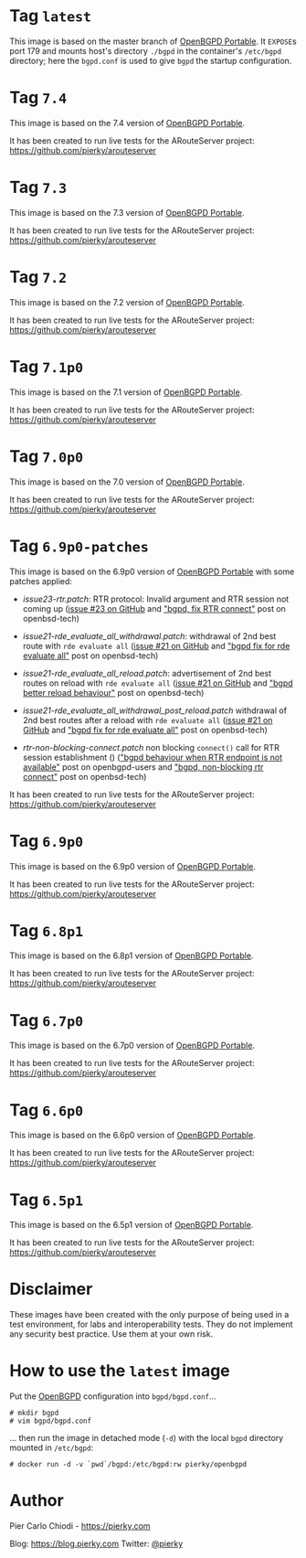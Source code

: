 # Tag `latest`

This image is based on the master branch of [OpenBGPD Portable](https://github.com/openbgpd-portable/). It `EXPOSE`s port 179 and mounts host's directory `./bgpd` in the container's `/etc/bgpd` directory; here the `bgpd.conf` is used to give `bgpd` the startup configuration.

# Tag `7.4`

This image is based on the 7.4 version of [OpenBGPD Portable](https://github.com/openbgpd-portable/).

It has been created to run live tests for the ARouteServer project: https://github.com/pierky/arouteserver

# Tag `7.3`

This image is based on the 7.3 version of [OpenBGPD Portable](https://github.com/openbgpd-portable/).

It has been created to run live tests for the ARouteServer project: https://github.com/pierky/arouteserver

# Tag `7.2`

This image is based on the 7.2 version of [OpenBGPD Portable](https://github.com/openbgpd-portable/).

It has been created to run live tests for the ARouteServer project: https://github.com/pierky/arouteserver

# Tag `7.1p0`

This image is based on the 7.1 version of [OpenBGPD Portable](https://github.com/openbgpd-portable/).

It has been created to run live tests for the ARouteServer project: https://github.com/pierky/arouteserver

# Tag `7.0p0`

This image is based on the 7.0 version of [OpenBGPD Portable](https://github.com/openbgpd-portable/).

It has been created to run live tests for the ARouteServer project: https://github.com/pierky/arouteserver

# Tag `6.9p0-patches`

This image is based on the 6.9p0 version of [OpenBGPD Portable](https://github.com/openbgpd-portable/) with some patches applied:

- *issue23-rtr.patch*: RTR protocol: Invalid argument and RTR session not coming up ([issue #23 on GitHub](https://github.com/openbgpd-portable/openbgpd-portable/issues/23) and ["bgpd, fix RTR connect"](https://marc.info/?l=openbsd-tech&m=162004696829635&w=2) post on openbsd-tech)

- *issue21-rde_evaluate_all_withdrawal.patch*: withdrawal of 2nd best route with `rde evaluate all` ([issue #21 on GitHub](https://github.com/openbgpd-portable/openbgpd-portable/issues/21) and ["bgpd fix for rde evaluate all"](https://marc.info/?l=openbsd-tech&m=162011500326166&w=2) post on openbsd-tech)

- *issue21-rde_evaluate_all_reload.patch*: advertisement of 2nd best routes on reload with `rde evaluate all` ([issue #21 on GitHub](https://github.com/openbgpd-portable/openbgpd-portable/issues/21) and ["bgpd better reload behaviour"](https://marc.info/?l=openbsd-tech&m=162021735205669&w=2) post on openbsd-tech)

- *issue21-rde_evaluate_all_withdrawal_post_reload.patch* withdrawal of 2nd best routes after a reload with `rde evaluate all` ([issue #21 on GitHub](https://github.com/openbgpd-portable/openbgpd-portable/issues/21) and ["bgpd fix for rde evaluate all"](https://marc.info/?l=openbsd-tech&m=162072314804091&w=2) post on openbsd-tech)

- *rtr-non-blocking-connect.patch* non blocking `connect()` call for RTR session establishment () (["bgpd behaviour when RTR endpoint is not available"](https://marc.info/?l=openbgpd-users&m=161997334304946&w=2) post on openbgpd-users and ["bgpd, non-blocking rtr connect"](https://marc.info/?l=openbsd-tech&m=162005636502085&w=2) post on openbsd-tech)

It has been created to run live tests for the ARouteServer project: https://github.com/pierky/arouteserver

# Tag `6.9p0`

This image is based on the 6.9p0 version of [OpenBGPD Portable](https://github.com/openbgpd-portable/).

It has been created to run live tests for the ARouteServer project: https://github.com/pierky/arouteserver

# Tag `6.8p1`

This image is based on the 6.8p1 version of [OpenBGPD Portable](https://github.com/openbgpd-portable/).

It has been created to run live tests for the ARouteServer project: https://github.com/pierky/arouteserver

# Tag `6.7p0`

This image is based on the 6.7p0 version of [OpenBGPD Portable](https://github.com/openbgpd-portable/).

It has been created to run live tests for the ARouteServer project: https://github.com/pierky/arouteserver

# Tag `6.6p0`

This image is based on the 6.6p0 version of [OpenBGPD Portable](https://github.com/openbgpd-portable/).

It has been created to run live tests for the ARouteServer project: https://github.com/pierky/arouteserver

# Tag `6.5p1`

This image is based on the 6.5p1 version of [OpenBGPD Portable](https://github.com/openbgpd-portable/).

It has been created to run live tests for the ARouteServer project: https://github.com/pierky/arouteserver

# Disclaimer

These images have been created with the only purpose of being used in a test environment, for labs and interoperability tests. They do not implement any security best practice. Use them at your own risk.

# How to use the `latest` image

Put the [OpenBGPD](https://man.openbsd.org/bgpd.conf.5) configuration into `bgpd/bgpd.conf`...

```
# mkdir bgpd
# vim bgpd/bgpd.conf
```

... then run the image in detached mode (`-d`) with the local `bgpd` directory mounted in `/etc/bgpd`:

```
# docker run -d -v `pwd`/bgpd:/etc/bgpd:rw pierky/openbgpd
```

# Author

Pier Carlo Chiodi - https://pierky.com

Blog: https://blog.pierky.com Twitter: [@pierky](https://twitter.com/pierky)

